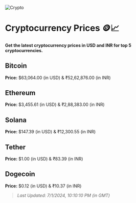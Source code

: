 
![Crypto](https://www.techguide.com.au/wp-content/uploads/2020/11/crypto3.jpeg)

# Cryptocurrency Prices 🪙📈

#### Get the latest cryptocurrency prices in USD and INR for top 5 cryptocurrencies.

## Bitcoin

**Price:** $63,064.00 (in USD) & ₹52,62,876.00 (in INR)

## Ethereum

**Price:** $3,455.61 (in USD) & ₹2,88,383.00 (in INR)

## Solana

**Price:** $147.39 (in USD) & ₹12,300.55 (in INR)

## Tether

**Price:** $1.00 (in USD) & ₹83.39 (in INR)

## Dogecoin

**Price:** $0.12 (in USD) & ₹10.37 (in INR)

> _Last Updated: 7/1/2024, 10:10:10 PM (in GMT)_
